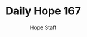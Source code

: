 ---
image: /assets/img/daily-hope-default-artwork.png
title: Daily Hope 167
number: 167
categories:
  - Daily Hope
author: Hope Staff
notes: Daily Hope 167
embed: >-
  <iframe style="border-radius:12px" src="https://open.spotify.com/embed/episode/3ZrRcRlo0RIu4xJZkRmIMb?utm_source=generator" width="100%" height="352" frameBorder="0" allowfullscreen="" allow="autoplay; clipboard-write; encrypted-media; fullscreen; picture-in-picture" loading="lazy"></iframe>
---
